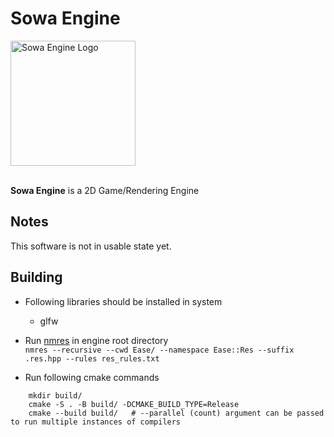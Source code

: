 # Sowa Engine

<img src="https://raw.githubusercontent.com/Lexographics/Easengine/main/.gh_resources/icon-1024x.png" width="200" alt="Sowa Engine Logo"><br><br>


**Sowa Engine** is a 2D Game/Rendering Engine


## Notes
   This software is not in usable state yet.
   
## Building
- Following libraries should be installed in system
     - glfw

- Run [nmres](https://github.com/Lexographics/nmResource) in engine root directory   
```nmres --recursive --cwd Ease/ --namespace Ease::Res --suffix .res.hpp --rules res_rules.txt```

- Run following cmake commands
```
    mkdir build/
    cmake -S . -B build/ -DCMAKE_BUILD_TYPE=Release
    cmake --build build/   # --parallel (count) argument can be passed to run multiple instances of compilers
```